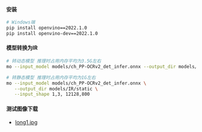 #### 安装
```bash
# Windows端
pip install openvino==2022.1.0
pip install openvino-dev==2022.1.0
```

#### 模型转换为IR
```bash
# 转动态模型 推理时占用内存平均为3.5G左右
mo --input_model models/ch_PP-OCRv2_det_infer.onnx --output_dir models/IR/

# 转静态模型 推理时占用内存平均为1G左右
mo --input_model models/ch_PP-OCRv2_det_infer.onnx \
   --output_dir models/IR/static \
   --input_shape 1,3, 12128,800
```

#### 测试图像下载
- [long1.jpg](https://drive.google.com/file/d/1iJcGvOVIdUlyOS52bBdvO8uzx8QORo5M/view?usp=sharing)
